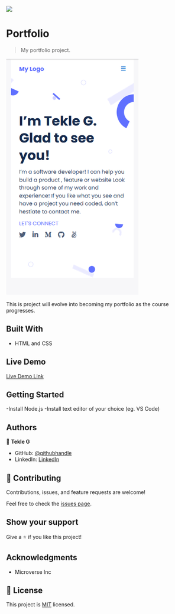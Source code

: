 ![](https://img.shields.io/badge/Microverse-blueviolet)

# Portfolio

> My portfolio project.

![screenshot](./img/portfolio-screenshot.png)

This is project will evolve into becoming my portfolio as the course progresses.

## Built With

- HTML and CSS


## Live Demo

[Live Demo Link](#)

## Getting Started

-Install Node.js
-Install text editor of your choice (eg. VS Code)


## Authors

👤 **Tekle G**

- GitHub: [@githubhandle](https://github.com/gtekle)
- LinkedIn: [LinkedIn](www.linkedin.com/in/tekle-gebreyohannes-kidanemariam-7605752b)

## 🤝 Contributing

Contributions, issues, and feature requests are welcome!

Feel free to check the [issues page](../../issues/).

## Show your support

Give a ⭐️ if you like this project!

## Acknowledgments

- Microverse Inc

## 📝 License

This project is [MIT](./MIT.md) licensed.
